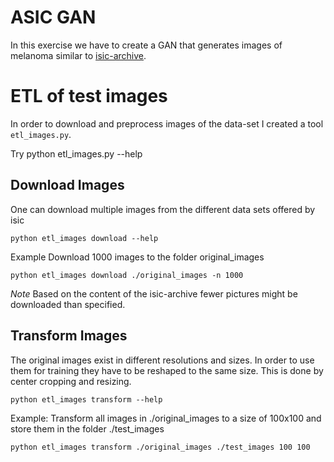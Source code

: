 # ASIC GAN
In this exercise we have to create a GAN that generates images of melanoma similar
to [isic-archive](https://isic-archive.com).

# ETL of test images
In order to download and preprocess images of the data-set I created a tool
`etl_images.py`.

Try
    python etl_images.py --help


## Download Images
One can download multiple images from the different data sets offered by isic

    python etl_images download --help

Example Download 1000 images to the folder original_images

    python etl_images download ./original_images -n 1000

*Note* Based on the content of the isic-archive fewer pictures might be downloaded
than specified.

## Transform Images
The original images exist in different resolutions and sizes. In order to use them
for training they have to be reshaped to the same size. This is done by center
cropping and resizing.

    python etl_images transform --help

Example: Transform all images in ./original_images to a size of 100x100 and store them in the folder ./test_images

    python etl_images transform ./original_images ./test_images 100 100
